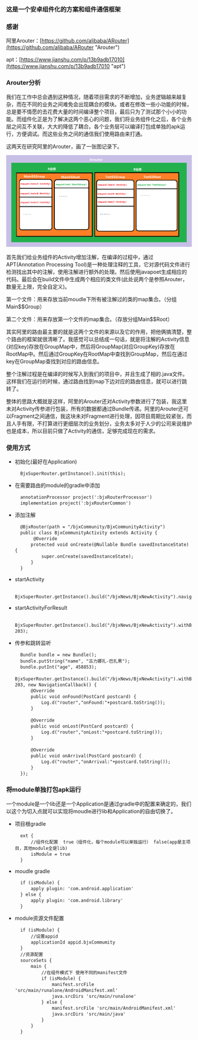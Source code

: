 ### 这是一个安卓组件化的方案和组件通信框架 ###

### 感谢 ###
阿里Arouter：[https://github.com/alibaba/ARouter](https://github.com/alibaba/ARouter "Arouter")

apt：[https://www.jianshu.com/p/13b9adb17010](https://www.jianshu.com/p/13b9adb17010 "apt")

### Arouter分析 ###

我们在工作中总会遇到这种情况，随着项目需求的不断增加，业务逻辑越来越复杂，而在不同的业务之间难免会出现耦合的模块。或者在修改一些小功能的时候，总是要不情愿的去花费大量的时间编译整个项目，最后只为了测试那个小小的功能。而组件化正是为了解决这两个恶心的问题，我们将业务组件化之后，各个业务层之间互不关联，大大的降低了耦合。各个业务层可以编译打包成单独的apk运行，方便调试。而这些业务之间的通信我们使用路由来打通。

这两天在研究阿里的Arouter，画了一张图记录下。

![阿里路由](https://raw.githubusercontent.com/workertao/acode_router/master/img/arouter.png)

首先我们给业务组件的Activity增加注解，在编译的过程中，通过APT(Annotation Processing Tool)是一种处理注释的工具，它对源代码文件进行检测找出其中的注解，使用注解进行额外的处理。然后使用javapoet生成相应的代码。最后会在build文件中生成两个相应的类文件(此处说两个是参照Arouter，数量无上限，完全自定义)。

第一个文件：用来存放当前moudle下所有被注解过的类的map集合。（分组Main$$Group）

第二个文件：用来存放第一个文件的map集合。（存放分组Main$$Root）

其实阿里的路由最主要的就是这两个文件的来源以及它的作用，把他俩搞清楚，整个路由的框架就很清晰了。我感觉可以总结成一句话，就是将注解的Activity信息(对应key)存放在GroupMap中，然后将GroupMap(对应GroupKey)存放在RootMap中。然后通过GroupKey在RootMap中查找到GroupMap，然后在通过key在GroupMap查找到对应的路由信息。

整个注解过程是在编译的时候写入到我们的项目中，并且生成了相的.java文件。这样我们在运行的时候，通过路由找到map下边对应的路由信息，就可以进行跳转了。

整体的思路大概就是这样，阿里的Arouter还对Activity参数进行了包装，我这里未对Activity传参进行包装，所有的数据都通过Bundle传递。阿里的Arouter还可以Fragment之间通信，我这块未对Fragment进行处理，因项目周期比较紧张，而且人手有限，不打算进行更细层次的业务划分，业务太多对于人少的公司来说维护也是成本，所以目前只做了Activity的通信，足够完成现在的需求。


### 使用方式 ###

- 初始化(最好在Application)

		BjxSuperRouter.getInstance().init(this);

- 在需要路由的module的gradle中添加

	    annotationProcessor project(':bjxRouterProcessor')
	    implementation project(':bjxRouterCommon')

- 添加注解
		
		@BjxRouter(path = "/bjxCommunity/BjxCommunityActivity")
		public class BjxCommunityActivity extends Activity {
			 @Override
    		protected void onCreate(@Nullable Bundle savedInstanceState) {
        		super.onCreate(savedInstanceState);
    		}
		}

- startActivity

		BjxSuperRouter.getInstance().build("/bjxNews/BjxNewActivity").navigation(BjxCommunityActivity.this);

- startActivityForResult
		
		BjxSuperRouter.getInstance().build("/bjxNews/BjxNewActivity").withBundle(bundle).navigation(BjxCommunityActivity.this, 203);

- 传参和跳转监听

		Bundle bundle = new Bundle();
        bundle.putString("name", "古力娜扎-巴扎黑");
        bundle.putInt("age", 458853);
        BjxSuperRouter.getInstance().build("/bjxNews/BjxNewActivity").withBundle(bundle).navigation(BjxCommunityActivity.this, 203, new NavigationCallback() {
            @Override
            public void onFound(PostCard postcard) {
                Log.d("router","onFound:"+postcard.toString());
            }

            @Override
            public void onLost(PostCard postcard) {
                Log.d("router","onLost:"+postcard.toString());
            }

            @Override
            public void onArrival(PostCard postcard) {
                Log.d("router","onArrival:"+postcard.toString());
            }
        });

### 将module单独打包apk运行 ###

一个module是一个lib还是一个Application是通过gradle中的配置来确定的，我们以这个为切入点就可以实现将moudle进行lib和Application的自由切换了。

- 项目根gradle
 
	 	ext {
	        //组件化配置  true（组件化，每个module可以单独运行） false(app是主项目，其他module全是lib)
	        isModule = true
	    }

- moudle gradle

	
		if (isModule) {
		    apply plugin: 'com.android.application'
		} else {
		    apply plugin: 'com.android.library'
		}

- module资源文件配置


        if (isModule) {
            //设置appid
            applicationId appid.bjxCommumity
        }
        //资源配置
        sourceSets {
            main {
                //在组件模式下 使用不同的manifest文件
                if (isModule) {
                    manifest.srcFile 'src/main/runalone/AndroidManifest.xml'
                    java.srcDirs 'src/main/runalone'
                } else {
                    manifest.srcFile 'src/main/AndroidManifest.xml'
                    java.srcDirs 'src/main/java'
                }
            }
        }
